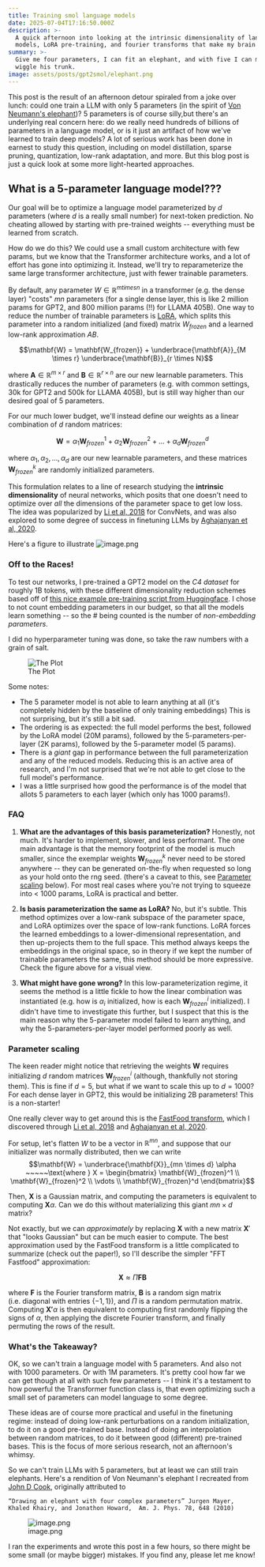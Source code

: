 ```yaml
---
title: Training smol language models
date: 2025-07-04T17:16:50.000Z
description: >-
  A quick afternoon into looking at the intrinsic dimensionality of language
  models, LoRA pre-training, and fourier transforms that make my brain hurt.
summary: >-
  Give me four parameters, I can fit an elephant, and with five I can make him
  wiggle his trunk.
image: assets/posts/gpt2smol/elephant.png
---
```



This post is the result of an afternoon detour spiraled from a joke over lunch: could one train a LLM with only 5 parameters (in the spirit of [Von Neumann's elephant](https://en.wikipedia.org/wiki/Von_Neumann%27s_elephant))? 5 parameters is of course silly,but there's an underlying real concern here: do we really need hundreds of billions of parameters in a language model, or is it just an artifact of how we've learned to train deep models? A lot of serious work has been done in earnest to study this question, including on model distillation, sparse pruning, quantization, low-rank adaptation, and more. But this blog post is just a quick look at some more light-hearted approaches.

## What is a 5-parameter language model???

Our goal will be to optimize a language model parameterized by $d$ parameters (where $d$ is a really small number) for next-token prediction. No cheating allowed by starting with pre-trained weights -- everything must be learned from scratch.

How do we do this? We could use a small custom architecture with few params, but we know that the Transformer architecture works, and a lot of effort has gone into optimizing it. Instead, we'll try to reparameterize the same large transformer architecture, just with fewer trainable parameters.

By default, any parameter $W \in \mathbb{R}^{m times n}$ in a transformer (e.g. the dense layer) "costs" $mn$ parameters (for a single dense layer, this is like 2 million params for GPT2, and 800 million params (!!) for LLAMA 405B). One way to reduce the number of trainable parameters is [LoRA](https://huggingface.co/docs/peft/main/en/conceptual_guides/lora), which splits this parameter into a random initialized (and fixed) matrix $W_{frozen}$ and a learned low-rank approximation $AB$.

$$\mathbf{W} = \mathbf{W_{frozen}} + \underbrace{\mathbf{A}}_{M \times r} \underbrace{\mathbf{B}}_{r \times N}$$

where $\mathbf{A} \in \mathbb{R}^{m \times r}$ and $\mathbf{B} \in \mathbb{R}^{r \times n}$ are our new learnable parameters. This drastically reduces the number of parameters (e.g. with common settings, 30k for GPT2 and 500k for LLAMA 405B), but is still way higher than our desired goal of 5 parameters.

For our much lower budget, we'll instead define our weights as a linear combination of $d$ random matrices:

$$\mathbf{W} = \alpha_1 \mathbf{W}_{frozen}^1 + \alpha_2 \mathbf{W}_{frozen}^2 + \ldots + \alpha_d \mathbf{W}_{frozen}^d$$

where $\alpha_1, \alpha_2, \dots, \alpha_d$ are our new learnable parameters, and these matrices $\mathbf{W}_{frozen}^k$ are randomly initialized parameters.

This formulation relates to a line of research studying the **intrinsic dimensionality** of neural networks, which posits that one doesn't need to optimize over *all* the dimensions of the parameter space to get low loss. The idea was popularized by [Li et al, 2018](https://arxiv.org/pdf/1804.08838) for ConvNets, and was also explored to some degree of success in finetuning LLMs by [Aghajanyan et al, 2020](https://arxiv.org/abs/2012.13255).

Here's a figure to illustrate
![image.png](lowrank.png)

### Off to the Races!

To test our networks, I pre-trained a GPT2 model on the *C4 dataset* for roughly 1B tokens, with these different dimensionality reduction schemes based off of [this nice example pre-training script from Huggingface](https://github.com/huggingface/transformers/blob/main/examples/flax/language-modeling/run_clm_flax.py). I chose to not count embedding parameters in our budget, so that all the models learn something -- so the \# being counted is the number of *non-embedding parameters*.

I did no hyperparameter tuning was done, so take the raw numbers with a grain of salt.

<figure>
<img src="plot.png" alt="The Plot" />
<figcaption aria-hidden="true">The Plot</figcaption>
</figure>

Some notes:
- The 5 parameter model is not able to learn anything at all (it's completely hidden by the baseline of only training embeddings) This is not surprising, but it's still a bit sad.
- The ordering is as expected: the full model performs the best, followed by the LoRA model (20M params), followed by the 5-parameters-per-layer (2K params), followed by the 5-parameter model (5 params).
- There is a *giant* gap in performance between the full parameterization and any of the reduced models. Reducing this is an active area of research, and I'm not surprised that we're not able to get close to the full model's performance.
- I was a little surprised how good the performance is of the model that allots 5 parameters to each layer (which only has 1000 params!).

### FAQ

1.  **What are the advantages of this basis parameterization?** Honestly, not much. It's harder to implement, slower, and less performant. The one main advantage is that the memory footprint of the model is much smaller, since the exemplar weights $\mathbf{W}_{frozen}^k$ never need to be stored anywhere -- they can be generated on-the-fly when requested so long as your hold onto the rng seed. (there's a caveat to this, see [Parameter scaling](#parameter-scaling) below). For most real cases where you're not trying to squeeze into \< 1000 params, LoRA is practical and better.

2.  **Is basis parameterization the same as LoRA?** No, but it's subtle. This method optimizes over a low-rank subspace of the parameter space, and LoRA optimizes over the space of low-rank functions. LoRA forces the learned embeddings to a lower-dimensional representation, and then up-projects them to the full space. This method always keeps the embeddings in the original space, so in theory if we kept the number of trainable parameters the same, this method should be more expressive. Check the figure above for a visual view.

3.  **What might have gone wrong?** In this low-parameterization regime, it seems the method is a little fickle to how the linear combination was instantiated (e.g. how is $\alpha_i$ initialized, how is each $\mathbf{W}_{frozen}^i$ initialized). I didn't have time to investigate this further, but I suspect that this is the main reason why the 5-parameter model failed to learn anything, and why the 5-parameters-per-layer model performed poorly as well.

### Parameter scaling

The keen reader might notice that retrieving the weights $\mathbf{W}$ requires initializing $d$ random matrices $\mathbf{W}_{frozen}^i$ (although, thankfully not storing them). This is fine if $d=5$, but what if we want to scale this up to $d=1000$? For each dense layer in GPT2, this would be initializing 2B parameters! This is a non-starter!

One really clever way to get around this is the [FastFood transform](https://proceedings.mlr.press/v28/le13.pdf), which I discovered through [Li et al, 2018](https://arxiv.org/pdf/1804.08838) and [Aghajanyan et al, 2020](https://arxiv.org/abs/2012.13255).

For setup, let's flatten $W$ to be a vector in $\mathbb{R}^{mn}$, and suppose that our initializer was normally distributed, then we can write
$$\mathbf{W} = \underbrace{\mathbf{X}}_{mn \times d}
\alpha ~~~~~\text{where } X = \begin{bmatrix}
\mathbf{W}_{frozen}^1 \\
\mathbf{W}_{frozen}^2 \\
\vdots \\
\mathbf{W}_{frozen}^d
\end{bmatrix}$$

Then, $\mathbf{X}$ is a Gaussian matrix, and computing the parameters is equivalent to computing $\mathbf{X}\alpha$. Can we do this without materializing this giant $mn \times d$ matrix?

Not exactly, but we can *approximately* by replacing $\mathbf{X}$ with a new matrix $\mathbf{X}'$ that "looks Gaussian" but can be much easier to compute. The best approximation used by the FastFood transform is a little complicated to summarize (check out the paper!), so I'll describe the simpler "FFT Fastfood" approximation:

$$\mathbf{X} \approx \Pi \mathbf{F} \mathbf{B}$$

where $\mathbf{F}$ is the Fourier transform matrix, $\mathbf{B}$ is a random sign matrix (i.e. diagonal with entries $\{-1, 1\}$), and $\Pi$ is a random permutation matrix. Computing $\mathbf{X'}\alpha$ is then equivalent to computing first randomly flipping the signs of $\alpha$, then applying the discrete Fourier transform, and finally permuting the rows of the result.

### What's the Takeaway?

OK, so we can't train a language model with 5 parameters. And also not with 1000 parameters. Or with 1M parameters. It's pretty cool how far we can get though at all with such few parameters -- I think it's a testament to how powerful the Transformer function class is, that even optimizing such a small set of parameters can model language to some degree.

These ideas are of course more practical and useful in the finetuning regime: instead of doing low-rank perturbations on a random initialization, to do it on a good pre-trained base. Instead of doing an interpolation between random matrices, to do it between good (different) pre-trained bases. This is the focus of more serious research, not an afternoon's whimsy.

So we can't train LLMs with 5 parameters, but at least we can still train elephants. Here's a rendition of Von Neumann's elephant I recreated from [John D Cook](https://www.johndcook.com/blog/2011/06/21/how-to-fit-an-elephant/), originally attributed to

    “Drawing an elephant with four complex parameters” Jurgen Mayer, Khaled Khairy, and Jonathon Howard,  Am. J. Phys. 78, 648 (2010)

<figure>
<img src="elephant.png" alt="image.png" />
<figcaption aria-hidden="true">image.png</figcaption>
</figure>

I ran the experiments and wrote this post in a few hours, so there might be some small (or maybe bigger) mistakes. If you find any, please let me know!
